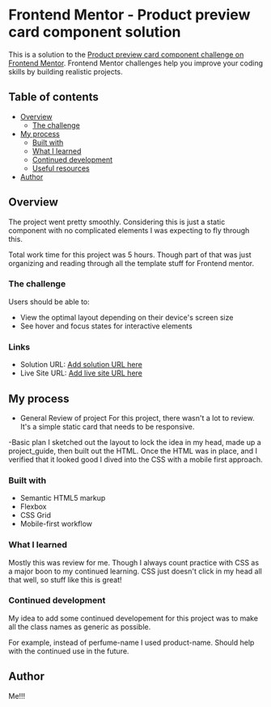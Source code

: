 # Frontend Mentor - Product preview card component solution

This is a solution to the [Product preview card component challenge on Frontend Mentor](https://www.frontendmentor.io/challenges/product-preview-card-component-GO7UmttRfa). Frontend Mentor challenges help you improve your coding skills by building realistic projects. 

## Table of contents

- [Overview](#overview)
  - [The challenge](#the-challenge)
- [My process](#my-process)
  - [Built with](#built-with)
  - [What I learned](#what-i-learned)
  - [Continued development](#continued-development)
  - [Useful resources](#useful-resources)
- [Author](#author)


## Overview

The project went pretty smoothly. Considering this is just a static component with no complicated elements I was expecting to fly through this. 

Total work time for this project was 5 hours. Though part of that was just organizing and reading through all the template stuff for Frontend mentor.

### The challenge

Users should be able to:

- View the optimal layout depending on their device's screen size
- See hover and focus states for interactive elements

### Links

- Solution URL: [Add solution URL here](https://your-solution-url.com)
- Live Site URL: [Add live site URL here](https://your-live-site-url.com)

## My process
  - General Review of project
    For this project, there wasn't a lot to review. It's a simple static card that needs to be responsive. 

  -Basic plan
    I sketched out the layout to lock the idea in my head, made up a project_guide, then built out the HTML. 
    Once the HTML was in place, and I verified that it looked good I dived into the CSS with a mobile first approach.

### Built with

- Semantic HTML5 markup
- Flexbox
- CSS Grid
- Mobile-first workflow

### What I learned

Mostly this was review for me. Though I always count practice with CSS as a major boon to my continued learning. CSS just doesn't click in my head all that well, so stuff like this is great!

### Continued development

My idea to add some continued developement for this project was to make all the class names as generic as possible. 

For example, instead of perfume-name I used product-name. Should help with the continued use in the future.

## Author

Me!!!
